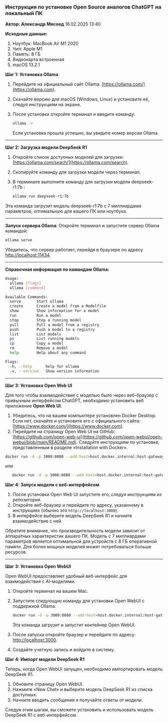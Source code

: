 ### Инструкция по установке Open Source аналогов ChatGPT на локальный ПК

**Автор: Александр Мясоед**
16.02.2025 13:40

**Исходные данные:**
1. Ноутбук: MacBook Air M1 2020
2. Чип: Apple M1
3. Память: 8 ГБ
4. Видеокарта встроенная
5. macOS 13.2.1

**Шаг 1: Установка Ollama**

1. Перейдите на официальный сайт Ollama: [https://ollama.com/](https://ollama.com).
2. Скачайте версию для macOS (Windows, Linux) и установите её, следуя инструкциям на экране.
3. После установки откройте терминал и введите команду:

   ```bash
   ollama -v
   ```

   Если установка прошла успешно, вы увидите номер версии Ollama.
   
---

**Шаг 2: Загрузка модели DeepSeek R1**

1. Откройте список доступных моделей для загрузки: [https://ollama.com/seach/](https://ollama.com/search).
2. Скопируйте команду для загрузки модели через терминал.
3. В терминале выполните команду для загрузки модели deepseek-r1:7b :

   ```bash
   ollama run deepseek-r1:7b
   ```

Эта команда загрузит модель deepseek-r1:7b с 7 миллиардами параметров, оптимальную для вашего ПК или ноутбука.

---

**Запуск сервера Ollama**: Откройте терминал и запустите сервер Ollama командой:

   ```bash
   ollama serve
   ```

   Убедитесь, что сервер работает, перейдя в браузере по адресу [http://localhost:11434](http://localhost:11434).

---

**Справочная информация по камандам Ollama:**

```bash
Usage:
  ollama [flags]
  ollama [command]

Available Commands:
  serve       Start ollama
  create      Create a model from a Modelfile
  show        Show information for a model
  run         Run a model
  stop        Stop a running model
  pull        Pull a model from a registry
  push        Push a model to a registry
  list        List models
  ps          List running models
  cp          Copy a model
  rm          Remove a model
  help        Help about any command

Flags:
  -h, --help      help for ollama
  -v, --version   Show version information
```

---

**Шаг 3: Установка Open Web UI**

Для того чтобы взаимодействие с моделью было через веб-браузер с привычным интерфейсом ChatGPT, необходимо установить веб приложение **Open Web UI**.

1. Убедитесь, что на вашем компьютере установлен Docker Desktop. Если нет, скачайте и установите его с официального сайта: [https://www.docker.com/](https://www.docker.com).
2. Перейдите на страницу Open Web UI на GitHub: [https://github.com/open-web-ui](https://github.com/open-webui/open-webui/blob/main/README.md). Следуйте инструкциям по установке, представленным в разделе «Installation with Docker».

```bash
docker run -d -p 3000:8080 --add-host=host.docker.internal:host-gateway -v open-webui:/app/backend/data --name open-webui --restart always ghcr.io/open-webui/open-webui:main
```
или

```bash
   docker run -d -p 3000:8080 --add-host=host.docker.internal:host-gateway -v ollama:/root/.ollama -v open-webui:/app/backend/data --name open-webui --restart always ghcr.io/open-webui/open-webui:ollama
   ```

**Шаг 4: Запуск модели с веб-интерфейсом**

1. После установки Open Web UI запустите его, следуя инструкциям из репозитория.
2. Откройте веб-браузер и перейдите по адресу, указанному в инструкциях (обычно это `http://localhost:3000`).
3. В интерфейсе выберите модель DeepSeek R1 и начните взаимодействие с ней.

Обратите внимание, что производительность модели зависит от аппаратных характеристик вашего ПК. Модель с 7 миллиардами параметров является оптимальной для устройств с 8 ГБ оперативной памяти. Для более мощных моделей может потребоваться больше ресурсов.

---

**Шаг 3: Установка Open WebUI**

Open WebUI предоставляет удобный веб-интерфейс для взаимодействия с AI-моделями.

1. Откройте терминал на вашем Mac.
2. Запустите следующую команду для установки Open WebUI с поддержкой Ollama:

   ```bash
   docker run -d -p 3000:8080 --add-host=host.docker.internal:host-gateway -v ollama:/root/.ollama -v open-webui:/app/backend/data --name open-webui --restart always ghcr.io/open-webui/open-webui:ollama
   ```

   Эта команда загрузит и запустит контейнер Open WebUI.

3. После запуска откройте браузер и перейдите по адресу: [http://localhost:3000](http://localhost:3000).
4. Создайте учетную запись и войдите в систему.

**Шаг 4: Импорт модели DeepSeek R1**

Теперь, когда Open WebUI запущен, необходимо импортировать модель DeepSeek R1.

1. Обновите страницу Open WebUI.
2. Нажмите «New Chat» и выберите модель DeepSeek R1 из списка доступных.
3. Начните вводить сообщения и получайте ответы от модели.

Следуя этим шагам, вы сможете установить и использовать модель DeepSeek R1 с веб-интерфейсом. 
